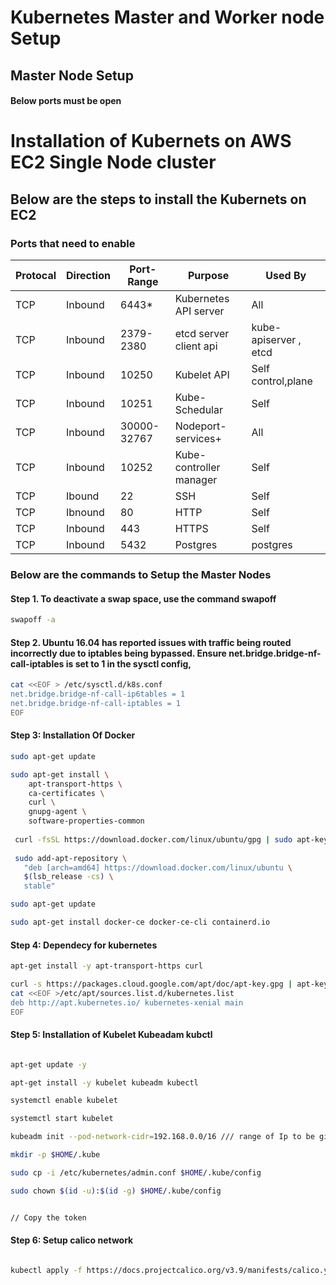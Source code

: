 
# Kubernetes Master and Worker node Setup 

## Master Node Setup 

#### Below ports must be open 

# Installation of Kubernets on AWS EC2 Single Node cluster 


## Below are the steps to install the Kubernets on EC2


### Ports that need to enable 

| Protocal | Direction | Port-Range  | Purpose                 | Used By               |
|----------|-----------|-------------|-------------------------|-----------------------|
| TCP      | Inbound   | 6443*       | Kubernetes API server   | All                   |
| TCP      | Inbound   | 2379- 2380  | etcd server client api  | kube-apiserver , etcd |
| TCP      | Inbound   | 10250       | Kubelet API             | Self control,plane    |
| TCP      | Inbound   | 10251       | Kube-Schedular          | Self                  |
| TCP      | Inbound   | 30000-32767 | Nodeport-services+      | All                   |
| TCP      | Inbound   | 10252       | Kube-controller manager | Self                  |
| TCP      | Ibound    | 22          | SSH                     | Self                  |
| TCP      | Ibnound   | 80          | HTTP                    | Self                  |
| TCP      | Inbound   | 443         | HTTPS                   | Self                  |
| TCP      | Inbound   | 5432        | Postgres                | postgres              |



### Below are the commands to Setup the Master Nodes

#### Step 1. To deactivate a swap space, use the command swapoff

```sh
swapoff -a

````

#### Step 2. Ubuntu 16.04 has reported issues with traffic being routed incorrectly due to iptables being bypassed. Ensure net.bridge.bridge-nf-call-iptables is set to 1 in the sysctl config,

```sh
cat <<EOF > /etc/sysctl.d/k8s.conf
net.bridge.bridge-nf-call-ip6tables = 1
net.bridge.bridge-nf-call-iptables = 1
EOF
```

#### Step 3: Installation Of Docker 

```sh
sudo apt-get update

sudo apt-get install \
    apt-transport-https \
    ca-certificates \
    curl \
    gnupg-agent \
    software-properties-common
    
 curl -fsSL https://download.docker.com/linux/ubuntu/gpg | sudo apt-key add -
 
 sudo add-apt-repository \
   "deb [arch=amd64] https://download.docker.com/linux/ubuntu \
   $(lsb_release -cs) \
   stable"

sudo apt-get update

sudo apt-get install docker-ce docker-ce-cli containerd.io
```

#### Step 4: Dependecy for kubernetes

```sh
apt-get install -y apt-transport-https curl

curl -s https://packages.cloud.google.com/apt/doc/apt-key.gpg | apt-key add -
cat <<EOF >/etc/apt/sources.list.d/kubernetes.list
deb http://apt.kubernetes.io/ kubernetes-xenial main
EOF

```

#### Step 5: Installation of Kubelet Kubeadam kubctl

```sh

apt-get update -y

apt-get install -y kubelet kubeadm kubectl

systemctl enable kubelet

systemctl start kubelet

kubeadm init --pod-network-cidr=192.168.0.0/16 /// range of Ip to be given

mkdir -p $HOME/.kube 

sudo cp -i /etc/kubernetes/admin.conf $HOME/.kube/config

sudo chown $(id -u):$(id -g) $HOME/.kube/config


// Copy the token


```

#### Step 6: Setup calico network

```sh

kubectl apply -f https://docs.projectcalico.org/v3.9/manifests/calico.yaml

```


